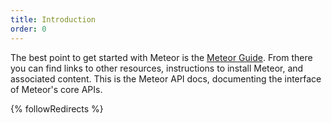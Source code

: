 ```yaml
---
title: Introduction
order: 0
---
```


The best point to get started with Meteor is the [Meteor Guide](http://guide.meteor.com). From there you can find links to other resources, instructions to install Meteor, and associated content. This is the Meteor API docs, documenting the interface of Meteor's core APIs.

{% followRedirects %}
